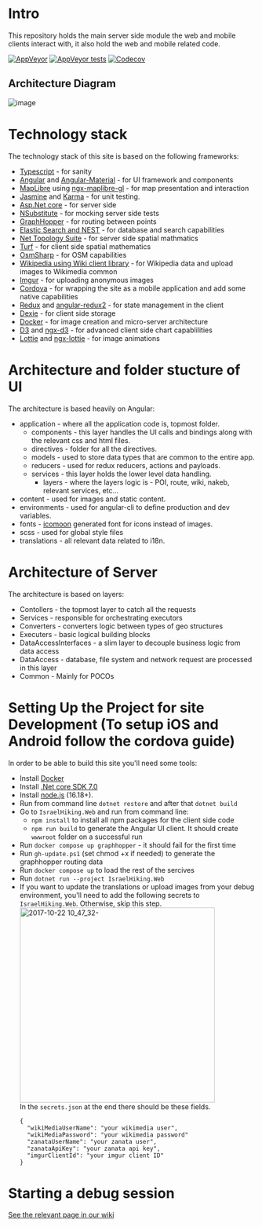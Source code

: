 # Intro
This repository holds the main server side module the web and mobile clients interact with, it also hold the web and mobile related code.

[![AppVeyor](https://img.shields.io/appveyor/ci/IsraelHikingHost/site/main.svg)](https://ci.appveyor.com/project/IsraelHikingHost/site)
[![AppVeyor tests](https://img.shields.io/appveyor/tests/IsraelHikingHost/site/main.svg)](https://ci.appveyor.com/project/IsraelHikingHost/site/build/tests)
[![Codecov](https://img.shields.io/codecov/c/github/israelhikingmap/site/main.svg)](https://codecov.io/gh/IsraelHikingMap/Site/)

## Architecture Diagram
![image](https://user-images.githubusercontent.com/3269297/147603985-883f216d-f7b6-48bc-b5ca-bfbee2ca14bb.png)

# Technology stack
The technology stack of this site is based on the following frameworks:
* [Typescript](http://www.typescriptlang.org/) - for sanity
* [Angular](https://angular.io/) and [Angular-Material](https://material.angular.io/) - for UI framework and components 
* [MapLibre](https://docs.maplibre.org/) using [ngx-maplibre-gl](https://github.com/maplibre/ngx-maplibre-gl/) - for map presentation and interaction
* [Jasmine](http://jasmine.github.io/) and [Karma](https://karma-runner.github.io/) - for unit testing.
* [Asp.Net core](https://docs.microsoft.com/en-us/aspnet/core/) - for server side
* [NSubstitute](http://nsubstitute.github.io/) - for mocking server side tests
* [GraphHopper](https://graphhopper.com/) - for routing between points
* [Elastic Search and NEST](https://www.elastic.co/) - for database and search capabilities
* [Net Topology Suite](https://github.com/NetTopologySuite/NetTopologySuite) - for server side spatial mathmatics
* [Turf](https://turfjs.org/) - for client side spatial mathematics
* [OsmSharp](http://www.osmsharp.com/) - for OSM capabilities
* [Wikipedia using Wiki client library](https://github.com/CXuesong/WikiClientLibrary) - for Wikipedia data and upload images to Wikimedia common
* [Imgur](https://imgur.com/) - for uploading anonymous images
* [Cordova](https://cordova.apache.org/) - for wrapping the site as a mobile application and add some native capabilities
* [Redux](https://redux.js.org/) and [angular-redux2](https://github.com/angular-redux2/store) - for state management in the client
* [Dexie](https://dexie.org/) - for client side storage
* [Docker](https://www.docker.com/) - for image creation and micro-server architecture
* [D3](https://d3js.org/) and [ngx-d3](https://github.com/ZeevKatz/ngx-d3) - for advanced client side chart capablilities
* [Lottie](https://github.com/airbnb/lottie-web) and [ngx-lottie](https://github.com/ngx-lottie/ngx-lottie) - for image animations

# Architecture and folder stucture of UI
The architecture is based heavily on Angular:
* application - where all the application code is, topmost folder.
  * components - this layer handles the UI calls and bindings along with the relevant css and html files.
  * directives - folder for all the directives.
  * models - used to store data types that are common to the entire app.
  * reducers - used for redux reducers, actions and payloads.
  * services - this layer holds the lower level data handling.
    * layers - where the layers logic is - POI, route, wiki, nakeb, relevant services, etc...
* content - used for images and static content.
* environments - used for angular-cli to define production and dev variables.
* fonts - [icomoon](https://icomoon.io/app/) generated font for icons instead of images.
* scss - used for global style files
* translations - all relevant data related to i18n.
 
# Architecture of Server
The architecture is based on layers:
* Contollers - the topmost layer to catch all the requests
* Services - responsible for orchestrating executors
* Converters - converters logic between types of geo structures
* Executers - basic logical building blocks
* DataAccessInterfaces - a slim layer to decouple business logic from data access
* DataAccess - database, file system and network request are processed in this layer
* Common - Mainly for POCOs

# Setting Up the Project for site Development (To setup iOS and Android follow the cordova guide)
In order to be able to build this site you'll need some tools:
* Install [Docker](https://www.docker.com/products/docker-desktop)
* Install [.Net core SDK 7.0 ](https://www.microsoft.com/net/download/core)
* Install [node.js](https://nodejs.org/en/) (16.18+).
* Run from command line `dotnet restore` and after that `dotnet build`
* Go to `IsraelHiking.Web` and run from command line: 
  * `npm install` to install all npm packages for the client side code
  * `npm run build` to generate the Angular UI client. It should create `wwwroot` folder on a successful run
* Run `docker compose up graphhopper` - it should fail for the first time
* Run `gh-update.ps1` (set chmod +x if needed) to generate the graphhopper routing data
* Run `docker compose up` to load the rest of the sercives
* Run `dotnet run --project IsraelHiking.Web`
* If you want to update the translations or upload images from your debug environment, you'll need to add the following secrets to `IsraelHiking.Web`. Otherwise, skip this step.    
  <img width="397" alt="2017-10-22 10_47_32-" src="https://user-images.githubusercontent.com/1304610/31860867-3b283092-b72a-11e7-8119-fe04ecd13852.png">    
  In the `secrets.json` at the end there should be these fields.
  ```
  {
    "wikiMediaUserName": "your wikimedia user",
    "wikiMediaPassword": "your wikimedia password"
    "zanataUserName": "your zanata user",
    "zanataApiKey": "your zanata api key",
    "imgurClientId": "your imgur client ID"
  }
  ```

# Starting a debug session
[See the relevant page in our wiki](https://github.com/IsraelHikingMap/Site/wiki/Debug-Environment-Setup)

